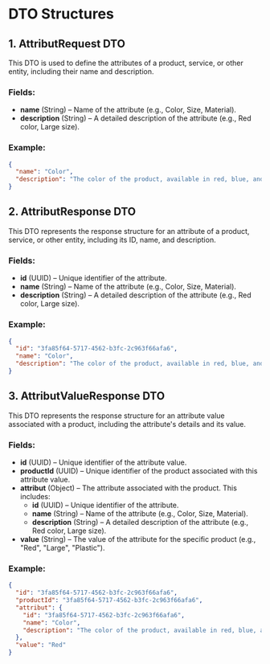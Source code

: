 # DTO Structures

## 1. AttributRequest DTO

This DTO is used to define the attributes of a product, service, or other entity, including their name and description.

### Fields:

- **name** (String) – Name of the attribute (e.g., Color, Size, Material).
- **description** (String) – A detailed description of the attribute (e.g., Red color, Large size).

### Example:

```json
{
  "name": "Color",
  "description": "The color of the product, available in red, blue, and green."
}
```

## 2. AttributResponse DTO

This DTO represents the response structure for an attribute of a product, service, or other entity, including its ID, name, and description.

### Fields:

- **id** (UUID) – Unique identifier of the attribute.
- **name** (String) – Name of the attribute (e.g., Color, Size, Material).
- **description** (String) – A detailed description of the attribute (e.g., Red color, Large size).

### Example:

```json
{
  "id": "3fa85f64-5717-4562-b3fc-2c963f66afa6",
  "name": "Color",
  "description": "The color of the product, available in red, blue, and green."
}
``` 

## 3. AttributValueResponse DTO

This DTO represents the response structure for an attribute value associated with a product, including the attribute's details and its value.

### Fields:

- **id** (UUID) – Unique identifier of the attribute value.
- **productId** (UUID) – Unique identifier of the product associated with this attribute value.
- **attribut** (Object) – The attribute associated with the product. This includes:
  - **id** (UUID) – Unique identifier of the attribute.
  - **name** (String) – Name of the attribute (e.g., Color, Size, Material).
  - **description** (String) – A detailed description of the attribute (e.g., Red color, Large size).
- **value** (String) – The value of the attribute for the specific product (e.g., "Red", "Large", "Plastic").

### Example:

```json
{
  "id": "3fa85f64-5717-4562-b3fc-2c963f66afa6",
  "productId": "3fa85f64-5717-4562-b3fc-2c963f66afa6",
  "attribut": {
    "id": "3fa85f64-5717-4562-b3fc-2c963f66afa6",
    "name": "Color",
    "description": "The color of the product, available in red, blue, and green."
  },
  "value": "Red"
}
```